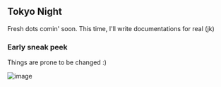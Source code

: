 ## Tokyo Night
Fresh dots comin' soon. This time, I'll write documentations for real (jk)

### Early sneak peek
Things are prone to be changed :)

![image](https://github.com/mehedirm6244/My_XFCE_dotties/assets/86041547/675fca92-8e65-4e84-b164-64466f8996c8)
